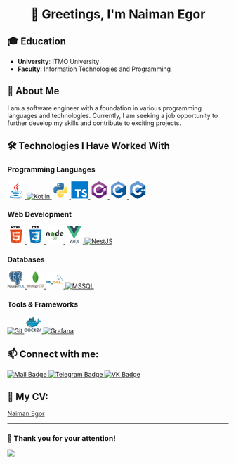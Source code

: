 <h1 align="center">👋 Greetings, I'm Naiman Egor</h1>


## 🎓 Education
- **University**: ITMO University
- **Faculty**: Information Technologies and Programming

## 👤 About Me
I am a software engineer with a foundation in various programming languages and technologies. Currently, I am seeking a job opportunity to further develop my skills and contribute to exciting projects.

## 🛠 Technologies I Have Worked With

### **Programming Languages**
<p align="left">
    <a href="https://www.java.com" target="_blank" rel="noreferrer"> <img src="https://raw.githubusercontent.com/devicons/devicon/master/icons/java/java-original.svg" alt="Java" width="40" height="40"/> </a>
    <a href="https://kotlinlang.org/" target="_blank" rel="noreferrer"> <img src="https://img.icons8.com/?size=100&id=ZoxjA0jZDdFZ&format=png&color=000000" alt="Kotlin" width="40" height="40"/> </a>
    <a href="https://www.python.org" target="_blank" rel="noreferrer"> <img src="https://raw.githubusercontent.com/devicons/devicon/master/icons/python/python-original.svg" alt="Python" width="40" height="40"/> </a>
    <a href="https://www.typescriptlang.org/" target="_blank" rel="noreferrer"> <img src="https://raw.githubusercontent.com/devicons/devicon/master/icons/typescript/typescript-original.svg" alt="TypeScript" width="40" height="40"/> </a>
    <a href="https://www.w3schools.com/cs/" target="_blank" rel="noreferrer"> <img src="https://raw.githubusercontent.com/devicons/devicon/master/icons/csharp/csharp-original.svg" alt="C#" width="40" height="40"/> </a>
    <a href="https://www.cprogramming.com/" target="_blank" rel="noreferrer"> <img src="https://raw.githubusercontent.com/devicons/devicon/master/icons/c/c-original.svg" alt="C" width="40" height="40"/> </a>
    <a href="https://www.w3schools.com/cpp/" target="_blank" rel="noreferrer"> <img src="https://raw.githubusercontent.com/devicons/devicon/master/icons/cplusplus/cplusplus-original.svg" alt="C++" width="40" height="40"/> </a>
</p>

### **Web Development**
<p align="left">
    <a href="https://www.w3.org/html/" target="_blank" rel="noreferrer"> <img src="https://raw.githubusercontent.com/devicons/devicon/master/icons/html5/html5-original-wordmark.svg" alt="HTML5" width="40" height="40"/> </a>
    <a href="https://www.w3schools.com/css/" target="_blank" rel="noreferrer"> <img src="https://raw.githubusercontent.com/devicons/devicon/master/icons/css3/css3-original-wordmark.svg" alt="CSS3" width="40" height="40"/> </a>
    <a href="https://nodejs.org" target="_blank" rel="noreferrer"> <img src="https://raw.githubusercontent.com/devicons/devicon/master/icons/nodejs/nodejs-original-wordmark.svg" alt="Node.js" width="40" height="40"/> </a>
    <a href="https://vuejs.org/" target="_blank" rel="noreferrer"> <img src="https://raw.githubusercontent.com/devicons/devicon/master/icons/vuejs/vuejs-original-wordmark.svg" alt="Vue.js" width="40" height="40"/> </a>
    <a href = "https://nestjs.com/" target = "_blank "rel = "noreferrer "> <img src = "https://img.icons8.com/?size=100&id=9ESZMOeUioJS&format=png&color=000000 "alt = "NestJS "width = "40 "height = "40 "/> </a>
</p>

### **Databases**
<p align = "left">
    <a href = "https://www.postgresql.org "target =" _blank "rel =" noreferrer "> <img src =" https://raw.githubusercontent.com/devicons/devicon/master/icons/postgresql/postgresql-original-wordmark.svg "alt =" PostgreSQL "width =" 40 "height =" 40 "/> </a>
    <a href = "https://www.mongodb.com/" target = "_blank "rel = "noreferrer "> <img src =" https://raw.githubusercontent.com/devicons/devicon/master/icons/mongodb/mongodb-original-wordmark.svg "alt =" MongoDB "width =" 40 "height =" 40 "/> </a>
    <a href = "https://www.mysql.com/" target = "_blank "rel ="noreferrer "> <img src =" https://raw.githubusercontent.com/devicons/devicon/master/icons/mysql/mysql-original-wordmark.svg "alt =" MySQL "width =" 40 "height =" 40 "/> </a>
    <a href = "https://www.microsoft.com/en-us/sql-server "target =" _blank "rel =" noreferrer "> <img src = "https://www.svgrepo.com/show/303229/microsoft-sql-server-logo.svg "alt = "MSSQL "width= "40 "height= "40"/> </a>
</p>

### **Tools & Frameworks**
<p align = "left">
    <a href = "https://git-scm.com/" target = "_blank "rel = "noreferrer "> <img src = "https://www.vectorlogo.zone/logos/git-scm/git-scm-icon.svg "alt = "Git "width = "40 "height = "40 "/> </a>
    <a href = "https://www.docker.com/" target = "_blank "rel = "noreferrer "> <img src = "https://raw.githubusercontent.com/devicons/devicon/master/icons/docker/docker-original-wordmark.svg "alt = "Docker "width = "40 "height = "40 "/> </a>
    <a href = "https://grafana.com/" target = "_blank "rel = "noreferrer "> <img src = "https://www.vectorlogo.zone/logos/grafana/grafana-icon.svg "alt = "Grafana "width = "40 "height = "40 "/> </a>
</p>

## 📫 Connect with me:

<a href='mailto:najjmanegor45@rambler.ru'>
    <img src='https://img.shields.io/badge/Mail-D14836?style=for-the-badge&logo=Gmail&logoColor=white' alt='Mail Badge'/>
</a>
<a href='https://t.me/Zidi_k'>
    <img src='https://img.shields.io/badge/Telegram-2CA5E0?style=for-the-badge&logo=Telegram&logoColor=white' alt='Telegram Badge'/>
</a>
<a href='https://vk.com/zidikk'>
    <img src='https://img.shields.io/badge/VK-blue?style=for-the-badge&logo=Vk&logoColor=white' alt='VK Badge'/>
</a>

## 📄 My CV:
[Naiman Egor](/CV.pdf)

---

### 🌟 Thank you for your attention!
![](https://komarev.com/ghpvc/?username=Zidikk)